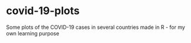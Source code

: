# covid-19-plots
Some plots of the COVID-19 cases in several countries made in R - for my own learning purpose
